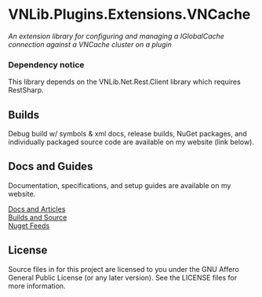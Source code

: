 # VNLib.Plugins.Extensions.VNCache
*An extension library for configuring and managing a IGlobalCache connection against a VNCache cluster on a plugin*

### Dependency notice
This library depends on the VNLib.Net.Rest.Client library which requires RestSharp.

## Builds
Debug build w/ symbols & xml docs, release builds, NuGet packages, and individually packaged source code are available on my website (link below).  

## Docs and Guides
Documentation, specifications, and setup guides are available on my website.  

[Docs and Articles](https://www.vaughnnugent.com/resources/software/articles?tags=docs,_VNLib.Plugins.Extensions.VNCache)  
[Builds and Source](https://www.vaughnnugent.com/resources/software/modules/VNLib.Data.Caching)  
[Nuget Feeds](https://www.vaughnnugent.com/resources/software/modules)  

## License
Source files in for this project are licensed to you under the GNU Affero General Public License (or any later version). See the LICENSE files for more information.